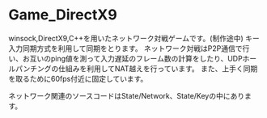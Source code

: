 # Game_DirectX9

winsock,DirectX9,C++を用いたネットワーク対戦ゲームです。(制作途中)
キー入力同期方式を利用して同期をとります。
ネットワーク対戦はP2P通信で行い、お互いのping値を測って入力遅延のフレーム数の計算をしたり、UDPホールパンチングの仕組みを利用してNAT越えを行っています。
また、上手く同期を取るために60fps付近に固定しています。

ネットワーク関連のソースコードはState/Network、State/Keyの中にあります。
